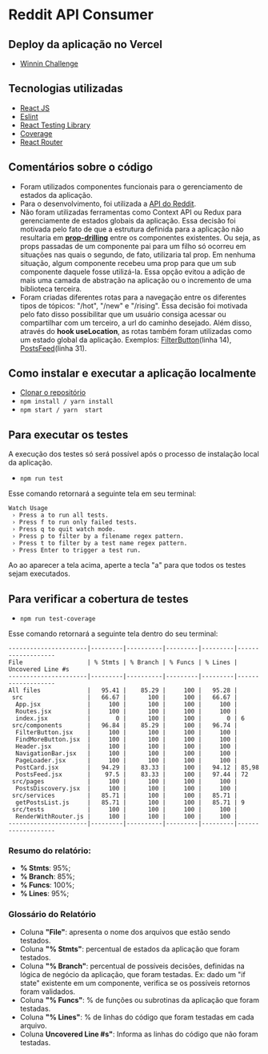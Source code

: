 # Reddit API Consumer

## Deploy da aplicação no Vercel

* [Winnin Challenge](https://winnin-challenge-seven.vercel.app/hot)

## Tecnologias utilizadas

* [React JS](https://pt-br.reactjs.org/)
* [Eslint](https://github.com/betrybe/eslint-config-trybe)
* [React Testing Library](https://testing-library.com/docs/react-testing-library/intro/)
* [Coverage](https://github.com/shinnn/coverage#readme)
* [React Router](https://reactrouter.com/web/guides/quick-start)

## Comentários sobre o código

* Foram utilizados componentes funcionais para o gerenciamento de estados da aplicação. 
* Para o desenvolvimento, foi utilizada a [API do Reddit](https://www.reddit.com/dev/api/).
* Não foram utilizadas ferramentas como Context API ou Redux para gerenciamente de estados globais da aplicação. Essa decisão foi motivada pelo fato de que a estrutura definida para a aplicação não resultaria em **[prop-drilling](https://www.geeksforgeeks.org/what-is-prop-drilling-and-how-to-avoid-it/)** entre os componentes existentes. Ou seja, as props passadas de um componente pai para um filho só ocorreu em situações nas quais o segundo, de fato, utilizaria tal prop. Em nenhuma situação, algum componente recebeu uma prop para que um sub componente daquele fosse utilizá-la. Essa opção evitou a adição de mais uma camada de abstração na aplicação ou o incremento de uma biblioteca terceira.
* Foram criadas diferentes rotas para a navegação entre os diferentes tipos de tópicos: "/hot", "/new" e "/rising". Essa decisão foi motivada pelo fato disso possibilitar que um usuário consiga acessar ou compartilhar com um terceiro, a url do caminho desejado. Além disso, através do **hook useLocation**, as rotas também foram utilizadas como um estado global da aplicação. Exemplos: [FilterButton](https://github.com/vitorguima/winnin-challenge/blob/74494c0dae4f3f6ae47e860aad3cd982c42d557d/src/components/FilterButton.jsx)(linha 14), [PostsFeed](https://github.com/vitorguima/winnin-challenge/blob/74494c0dae4f3f6ae47e860aad3cd982c42d557d/src/components/PostsFeed.jsx)(linha 31).


## Como instalar e executar a aplicação localmente

* [Clonar o repositório](https://docs.github.com/pt/github/creating-cloning-and-archiving-repositories/cloning-a-repository-from-github/cloning-a-repository)
* ```npm install / yarn install```
* ```npm start / yarn  start```

## Para executar os testes
A execução dos testes só será possível após o processo de instalação local da aplicação.

* ```npm run test```

Esse comando retornará a seguinte tela em seu terminal:

```$
Watch Usage
 › Press a to run all tests.
 › Press f to run only failed tests.
 › Press q to quit watch mode.
 › Press p to filter by a filename regex pattern.
 › Press t to filter by a test name regex pattern.
 › Press Enter to trigger a test run.
```

Ao ao aparecer a tela acima, aperte a tecla "a" para que todos os testes sejam executados.

## Para verificar a cobertura de testes

* ```npm run test-coverage```

Esse comando retornará a seguinte tela dentro do seu terminal:

```
----------------------|---------|----------|---------|---------|-------------------
File                  | % Stmts | % Branch | % Funcs | % Lines | Uncovered Line #s 
----------------------|---------|----------|---------|---------|-------------------
All files             |   95.41 |    85.29 |     100 |   95.28 |                   
 src                  |   66.67 |      100 |     100 |   66.67 |                   
  App.jsx             |     100 |      100 |     100 |     100 |                   
  Routes.jsx          |     100 |      100 |     100 |     100 |                   
  index.jsx           |       0 |      100 |     100 |       0 | 6                 
 src/components       |   96.84 |    85.29 |     100 |   96.74 |                   
  FilterButton.jsx    |     100 |      100 |     100 |     100 |                   
  FindMoreButton.jsx  |     100 |      100 |     100 |     100 |                   
  Header.jsx          |     100 |      100 |     100 |     100 |                   
  NavigationBar.jsx   |     100 |      100 |     100 |     100 |                   
  PageLoader.jsx      |     100 |      100 |     100 |     100 |                   
  PostCard.jsx        |   94.29 |    83.33 |     100 |   94.12 | 85,98             
  PostsFeed.jsx       |    97.5 |    83.33 |     100 |   97.44 | 72                
 src/pages            |     100 |      100 |     100 |     100 |                   
  PostsDiscovery.jsx  |     100 |      100 |     100 |     100 |                   
 src/services         |   85.71 |      100 |     100 |   85.71 |                   
  getPostsList.js     |   85.71 |      100 |     100 |   85.71 | 9                 
 src/tests            |     100 |      100 |     100 |     100 |                   
  RenderWithRouter.js |     100 |      100 |     100 |     100 |                   
----------------------|---------|----------|---------|---------|-------------------
```
### Resumo do relatório:
* **% Stmts**: 95%;
* **% Branch**: 85%;
* **% Funcs**: 100%;
* **% Lines**: 95%;

### Glossário do Relatório

* Coluna **"File"**: apresenta o nome dos arquivos que estão sendo testados.
* Coluna **"% Stmts"**: percentual de estados da aplicação que foram testados.
* Coluna  **"% Branch"**: percentual de possíveis decisões, definidas na lógica de negócio da aplicação, que foram testadas. Ex: dado um "if state" existente em um componente, verifica se os possíveis retornos foram validados.
* Coluna **"% Funcs"**: % de funções ou subrotinas da  aplicação que foram testadas.
* Coluna **"% Lines"**: % de linhas do código que foram testadas em cada arquivo.
* Coluna **Uncovered Line #s"**: Informa as linhas do código que não foram testadas.
